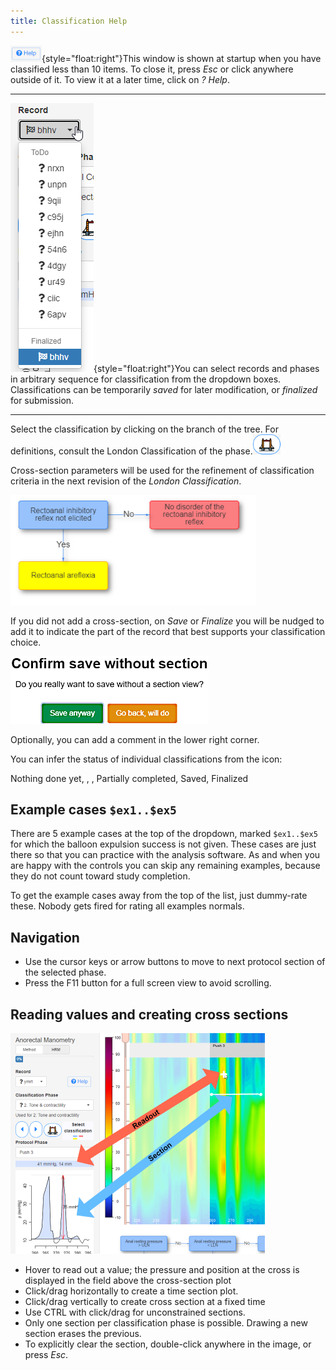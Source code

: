 ```yaml
---
title: Classification Help
---
```


![](readout_help_link.png){style="float:right"}This window is shown at startup when you have classified less than 10 items. To close it, press *Esc* or click anywhere outside of it. To view it at a later time, click on _? Help_. 

---

 ![](readout_record_combo.png){style="float:right"}You can select records and phases in arbitrary sequence for classification from the dropdown boxes. Classifications can be temporarily *saved* for later modification, or *finalized* for submission. 

---

Select the classification by clicking on the branch of the tree. For  definitions, consult the London Classification of the phase.![](readout_london.png)  

Cross-section parameters will be used for the refinement of classification criteria in the next revision of the _London Classification_. 

![](readout_tree.png)

If you did not add a cross-section, on _Save_ or _Finalize_ you will be nudged to add it to indicate the part of the record that best supports your classification choice. 

![](readout_save.png)


Optionally, you can add a comment in the lower right corner. 

You can infer the status of individual classifications from the icon:

<span class="fa fa-question fa-lg"></span> Nothing done yet, 
<span class="fa fa-battery-1 fa-lg"></span>, 
<span class="fa fa-battery-2 fa-lg"></span>, 
<span class="fa fa-battery-3 fa-lg"></span> Partially completed, 
<span class="fa fa-check fa-lg"></span> Saved, 
<span class="fa fa-flag-checkered fa-lg"></span> Finalized


## Example cases `$ex1..$ex5`

There are 5 example cases at the top of the dropdown, marked `$ex1..$ex5` for which the balloon expulsion success is not given. These cases are just there so that you can practice with the analysis software. As and when you are happy with the controls you can skip any remaining examples, because they do not count toward study completion.

To get the example cases away from the top of the list, just dummy-rate these. Nobody gets fired for rating all examples normals.

## Navigation
- Use the cursor keys or arrow buttons to move to next protocol section of the selected phase.
- Press the F11 button for a full screen view to avoid scrolling. 

## Reading values and creating cross sections

![](readout_hrm_values.png)

-   Hover to read out a value; the pressure and position at the cross is displayed in the field above the cross-section plot
-   Click/drag horizontally to create a time section plot.
-   Click/drag vertically to create cross section at a fixed time
-   Use CTRL with click/drag for unconstrained sections.
-   Only one section per classification phase is possible. Drawing a new section erases the previous.
-   To explicitly clear the section, double-click anywhere in the image, or press _Esc_.
